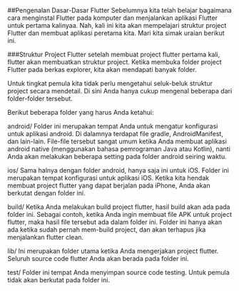 ##Pengenalan Dasar-Dasar Flutter
Sebelumnya kita telah belajar bagaimana cara menginstal Flutter pada komputer dan 
menjalankan aplikasi Flutter untuk pertama kalinyaa. Nah, kali ini kita akan mempelajari struktur 
project Flutter dan membuat aplikasi peretama kita. Mari kita simak uraian berikut ini.

###Struktur Project Flutter
setelah membuat project flutter pertama kali, flutter akan membuatkan struktur project. 
Ketika membuka folder project Flutter pada berkas explorer, kita akan mendapati banyak folder.

Untuk tingkat pemula kita tidak perlu mengetahui seluk-beluk struktur project secara mendetail. 
Di sini Anda hanya cukup mengenal beberapa dari folder-folder tersebut.

Berikut beberapa folder yang harus Anda ketahui:

android/
Folder ini merupakan tempat Anda untuk mengatur konfigurasi untuk aplikasi android. 
Di dalamnya terdapat file gradle, AndroidManifest, dan lain-lain. 
File-file tersebut sangat umum ketika Anda membuat aplikasi android native (menggunakan bahasa
pemrograman Java atau Kotlin), nanti Anda akan melakukan beberapa setting pada folder android seiring waktu.

ios/
Sama halnya dengan folder android, hanya saja ini untuk iOS. Folder ini merupakan tempat konfigurasi 
untuk aplikasi iOS. Ketika kita hendak membuat project flutter yang dapat berjalan pada iPhone,
Anda akan berkutat dengan folder ini.

build/
Ketika Anda melakukan build project flutter, hasil build akan ada pada folder ini. Sebagai contoh, 
ketika Anda ingin membuat file APK untuk project flutter, maka hasil file tersebut ada dalam folder 
ini. Folder ini hanya akan ada ketika sudah pernah mem-build project, dan akan terhapus jika menjalankan
flutter clean.

lib/
Ini merupakan folder utama ketika Anda mengerjakan project flutter. 
Seluruh source code flutter Anda akan berada pada folder ini.

test/
Folder ini tempat Anda menyimpan source code testing. Untuk pemula tidak akan berkutat pada folder ini.